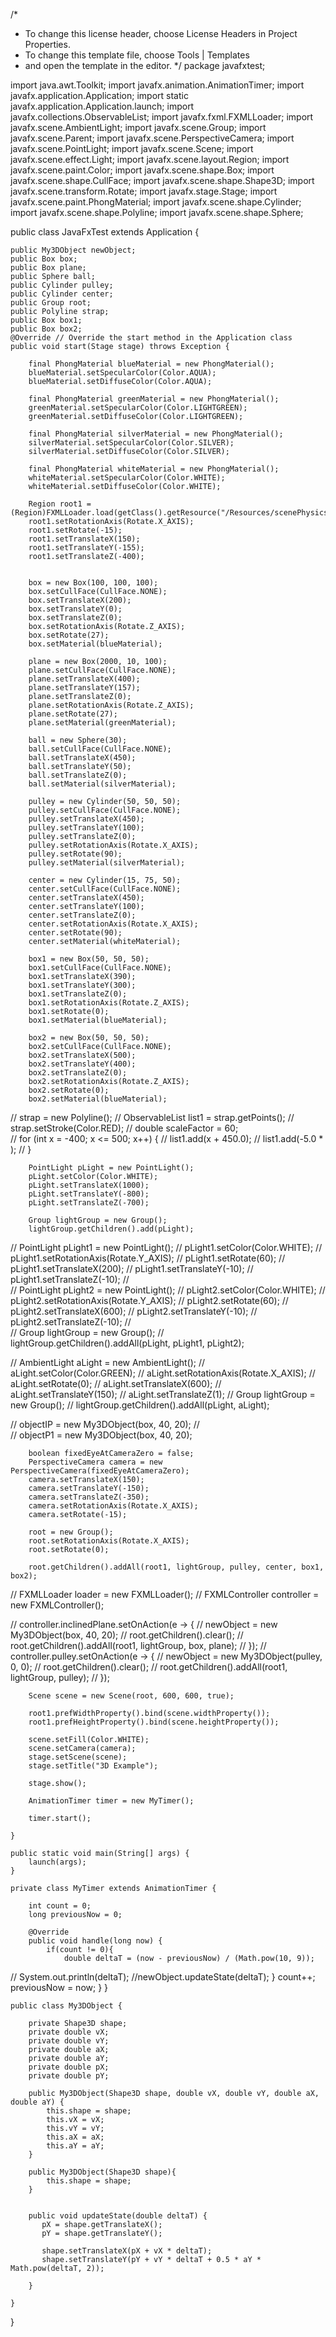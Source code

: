 /*
 * To change this license header, choose License Headers in Project Properties.
 * To change this template file, choose Tools | Templates
 * and open the template in the editor.
 */
package javafxtest;

import java.awt.Toolkit;
import javafx.animation.AnimationTimer;
import javafx.application.Application;
import static javafx.application.Application.launch;
import javafx.collections.ObservableList;
import javafx.fxml.FXMLLoader;
import javafx.scene.AmbientLight;
import javafx.scene.Group;
import javafx.scene.Parent;
import javafx.scene.PerspectiveCamera;
import javafx.scene.PointLight;
import javafx.scene.Scene;
import javafx.scene.effect.Light;
import javafx.scene.layout.Region;
import javafx.scene.paint.Color;
import javafx.scene.shape.Box;
import javafx.scene.shape.CullFace;
import javafx.scene.shape.Shape3D;
import javafx.scene.transform.Rotate;
import javafx.stage.Stage;
import javafx.scene.paint.PhongMaterial;
import javafx.scene.shape.Cylinder;
import javafx.scene.shape.Polyline;
import javafx.scene.shape.Sphere;

public class JavaFxTest extends Application {
    
    public My3DObject newObject;
    public Box box;
    public Box plane;
    public Sphere ball;
    public Cylinder pulley;
    public Cylinder center;
    public Group root;
    public Polyline strap;
    public Box box1;
    public Box box2;
    @Override // Override the start method in the Application class
    public void start(Stage stage) throws Exception {
        
        final PhongMaterial blueMaterial = new PhongMaterial();
        blueMaterial.setSpecularColor(Color.AQUA);
        blueMaterial.setDiffuseColor(Color.AQUA);
        
        final PhongMaterial greenMaterial = new PhongMaterial();
        greenMaterial.setSpecularColor(Color.LIGHTGREEN);
        greenMaterial.setDiffuseColor(Color.LIGHTGREEN);
        
        final PhongMaterial silverMaterial = new PhongMaterial();
        silverMaterial.setSpecularColor(Color.SILVER);
        silverMaterial.setDiffuseColor(Color.SILVER);
        
        final PhongMaterial whiteMaterial = new PhongMaterial();
        whiteMaterial.setSpecularColor(Color.WHITE);
        whiteMaterial.setDiffuseColor(Color.WHITE);
        
        Region root1 = (Region)FXMLLoader.load(getClass().getResource("/Resources/scenePhysics.fxml"));
        root1.setRotationAxis(Rotate.X_AXIS);
        root1.setRotate(-15);
        root1.setTranslateX(150);
        root1.setTranslateY(-155);
        root1.setTranslateZ(-400);
        

        box = new Box(100, 100, 100);
        box.setCullFace(CullFace.NONE);
        box.setTranslateX(200);
        box.setTranslateY(0);
        box.setTranslateZ(0);
        box.setRotationAxis(Rotate.Z_AXIS);
        box.setRotate(27);
        box.setMaterial(blueMaterial);
        
        plane = new Box(2000, 10, 100);
        plane.setCullFace(CullFace.NONE);
        plane.setTranslateX(400);
        plane.setTranslateY(157);
        plane.setTranslateZ(0);
        plane.setRotationAxis(Rotate.Z_AXIS);
        plane.setRotate(27);
        plane.setMaterial(greenMaterial);
        
        ball = new Sphere(30);
        ball.setCullFace(CullFace.NONE);
        ball.setTranslateX(450);
        ball.setTranslateY(50);
        ball.setTranslateZ(0);
        ball.setMaterial(silverMaterial);
        
        pulley = new Cylinder(50, 50, 50);
        pulley.setCullFace(CullFace.NONE);
        pulley.setTranslateX(450);
        pulley.setTranslateY(100);
        pulley.setTranslateZ(0);
        pulley.setRotationAxis(Rotate.X_AXIS);
        pulley.setRotate(90);
        pulley.setMaterial(silverMaterial);
        
        center = new Cylinder(15, 75, 50);
        center.setCullFace(CullFace.NONE);
        center.setTranslateX(450);
        center.setTranslateY(100);
        center.setTranslateZ(0);
        center.setRotationAxis(Rotate.X_AXIS);
        center.setRotate(90);
        center.setMaterial(whiteMaterial);
        
        box1 = new Box(50, 50, 50);
        box1.setCullFace(CullFace.NONE);
        box1.setTranslateX(390);
        box1.setTranslateY(300);
        box1.setTranslateZ(0);
        box1.setRotationAxis(Rotate.Z_AXIS);
        box1.setRotate(0);
        box1.setMaterial(blueMaterial);
        
        box2 = new Box(50, 50, 50);
        box2.setCullFace(CullFace.NONE);
        box2.setTranslateX(500);
        box2.setTranslateY(400);
        box2.setTranslateZ(0);
        box2.setRotationAxis(Rotate.Z_AXIS);
        box2.setRotate(0);
        box2.setMaterial(blueMaterial);
        
//        strap = new Polyline();
//        ObservableList<Double> list1 = strap.getPoints();
//        strap.setStroke(Color.RED);
//        double scaleFactor = 60;    
//        for (int x = -400; x <= 500; x++) {
//            list1.add(x + 450.0);
//            list1.add(-5.0 * );
//        }
        
        PointLight pLight = new PointLight();
        pLight.setColor(Color.WHITE);
        pLight.setTranslateX(1000);
        pLight.setTranslateY(-800);
        pLight.setTranslateZ(-700);
        
        Group lightGroup = new Group();
        lightGroup.getChildren().add(pLight);
        
//        PointLight pLight1 = new PointLight();
//        pLight1.setColor(Color.WHITE);
//        pLight1.setRotationAxis(Rotate.Y_AXIS);
//        pLight1.setRotate(60);
//        pLight1.setTranslateX(200);
//        pLight1.setTranslateY(-10);
//        pLight1.setTranslateZ(-10);
//        
//        PointLight pLight2 = new PointLight();
//        pLight2.setColor(Color.WHITE);
//        pLight2.setRotationAxis(Rotate.Y_AXIS);
//        pLight2.setRotate(60);
//        pLight2.setTranslateX(600);
//        pLight2.setTranslateY(-10);
//        pLight2.setTranslateZ(-10);
//        
//        Group lightGroup = new Group();
//        lightGroup.getChildren().addAll(pLight, pLight1, pLight2);
        
//        AmbientLight aLight = new AmbientLight();
//        aLight.setColor(Color.GREEN);
//        aLight.setRotationAxis(Rotate.X_AXIS);
//        aLight.setRotate(0);
//        aLight.setTranslateX(600);
//        aLight.setTranslateY(150);
//        aLight.setTranslateZ(1);
//        Group lightGroup = new Group();
//        lightGroup.getChildren().addAll(pLight, aLight);
        
//        objectIP = new My3DObject(box, 40, 20);
//        
//        objectP1 = new My3DObject(box, 40, 20);
        
        boolean fixedEyeAtCameraZero = false;
        PerspectiveCamera camera = new PerspectiveCamera(fixedEyeAtCameraZero);
        camera.setTranslateX(150);
        camera.setTranslateY(-150);
        camera.setTranslateZ(-350);
        camera.setRotationAxis(Rotate.X_AXIS);
        camera.setRotate(-15);
      
        root = new Group();
        root.setRotationAxis(Rotate.X_AXIS);
        root.setRotate(0);
        
        root.getChildren().addAll(root1, lightGroup, pulley, center, box1, box2);
        
//        FXMLLoader loader = new FXMLLoader();
//        FXMLController controller = new FXMLController();
         
//        controller.inclinedPlane.setOnAction(e -> {
//            newObject = new My3DObject(box, 40, 20);
//            root.getChildren().clear();
//            root.getChildren().addAll(root1, lightGroup, box, plane);
//        });
//        controller.pulley.setOnAction(e -> {
//            newObject = new My3DObject(pulley, 0, 0);
//            root.getChildren().clear();
//            root.getChildren().addAll(root1, lightGroup, pulley);
//        });
       
        
        

        Scene scene = new Scene(root, 600, 600, true);
        
        root1.prefWidthProperty().bind(scene.widthProperty());
        root1.prefHeightProperty().bind(scene.heightProperty());
        
        scene.setFill(Color.WHITE);
        scene.setCamera(camera);
        stage.setScene(scene);
        stage.setTitle("3D Example");

        stage.show();
        
        AnimationTimer timer = new MyTimer();
                
        timer.start();
         
    }
  
    public static void main(String[] args) {
        launch(args);
    }
    
    private class MyTimer extends AnimationTimer {
        
        int count = 0;
        long previousNow = 0;
        
        @Override
        public void handle(long now) {
            if(count != 0){
                double deltaT = (now - previousNow) / (Math.pow(10, 9));
//                System.out.println(deltaT);
                //newObject.updateState(deltaT);
            } 
            count++;
            previousNow = now;
        }
    }
    
    public class My3DObject {
        
        private Shape3D shape;
        private double vX;
        private double vY;
        private double aX;
        private double aY;
        private double pX;
        private double pY;
        
        public My3DObject(Shape3D shape, double vX, double vY, double aX, double aY) {
            this.shape = shape;
            this.vX = vX;
            this.vY = vY;
            this.aX = aX;
            this.aY = aY;
        }
        
        public My3DObject(Shape3D shape){
            this.shape = shape;
        }
        
        
        public void updateState(double deltaT) {
           pX = shape.getTranslateX();
           pY = shape.getTranslateY();
           
           shape.setTranslateX(pX + vX * deltaT);
           shape.setTranslateY(pY + vY * deltaT + 0.5 * aY * Math.pow(deltaT, 2));
           
        }
        
    }
}
